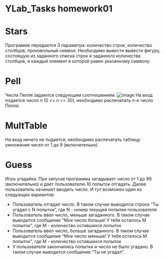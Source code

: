 # YLab_Tasks homework01

# Stars
Программе передается 3 параметра: количество строк, количество столбцов, произвольный символ. Необходимо вывести вывести фигуру, состоящую из заданного списка 
строк и заданного количества столбцов, и каждый элемент в которой равен указанному символу.
  
# Pell
Числа Пелля задаются следующим соотношением:
![image](https://user-images.githubusercontent.com/95939590/223056726-1c27c6b9-45ba-4e28-964f-7f01458a01f4.png)
На вход подается число n (0 <= n <= 30), необходимо распечатать n-e число Пелля.

# MultTable 
На вход ничего не подается, необходимо распечатать таблицу умножения чисел от 1 до 9 (включительно).

# Guess 
Игра угадайка. При запуске программа загадывает число от 1 до 99 (включительно) и дает пользователю 10 попыток отгадать. Далее пользователь начинает вводить число. 
И тут возможен один из следующих вариантов:
- Пользователь отгадал число. В таком случае выводится строка “Ты угадал с N попытки”, где N - номер текущей попытки пользователя
- Пользователь ввел число, меньше загаданного. В таком случае выводится сообщение “Мое число больше! У тебя осталось M попыток”, где M - количество оставшихся попыток
- Пользователь ввел число, больше загаданного. В таком случае выводится сообщение “Мое число меньше! У тебя осталось M попыток”, где M - количество оставшихся попыток
- У пользователя закончились попытки и число не было угадано. В таком случае выводится сообщение “Ты не угадал”.
